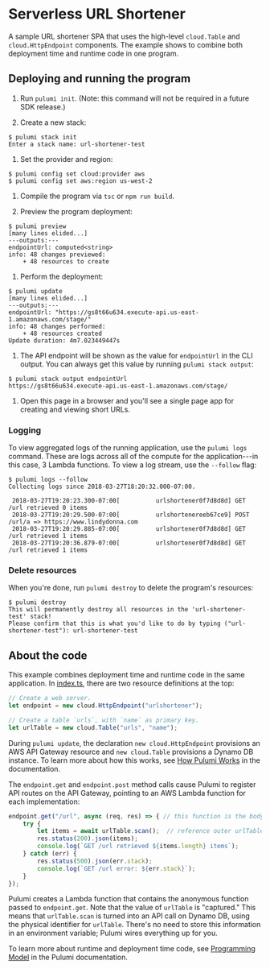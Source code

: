 # Serverless URL Shortener

A sample URL shortener SPA that uses the high-level `cloud.Table` and `cloud.HttpEndpoint` components. The example shows to combine both deployment time and runtime code in one program.

## Deploying and running the program

1. Run `pulumi init`. (Note: this command will not be required in a future SDK release.)

1. Create a new stack:

  ```
  $ pulumi stack init
  Enter a stack name: url-shortener-test
  ```

1. Set the provider and region:

  ```
  $ pulumi config set cloud:provider aws
  $ pulumi config set aws:region us-west-2
  ```

1. Compile the program via `tsc` or `npm run build`.

1. Preview the program deployment:

  ```
  $ pulumi preview
  [many lines elided...]
  ---outputs:---
  endpointUrl: computed<string>
  info: 48 changes previewed:
      + 48 resources to create
  ```

1. Perform the deployment:

  ```
  $ pulumi update
  [many lines elided...]
  ---outputs:---
  endpointUrl: "https://gs8t66u634.execute-api.us-east-1.amazonaws.com/stage/"
  info: 48 changes performed:
      + 48 resources created
  Update duration: 4m7.023449447s
  ```

1. The API endpoint will be shown as the value for `endpointUrl` in the CLI output. You can always get this value by running `pulumi stack output`:

  ```
  $ pulumi stack output endpointUrl
  https://gs8t66u634.execute-api.us-east-1.amazonaws.com/stage/
  ```

1. Open this page in a browser and you'll see a single page app for creating and viewing short URLs.

### Logging

To view aggregated logs of the running application, use the `pulumi logs` command. These are logs across all of the compute for the application---in this case, 3 Lambda functions. To view a log stream, use the `--follow` flag:

```
$ pulumi logs --follow
Collecting logs since 2018-03-27T18:20:32.000-07:00.

 2018-03-27T19:20:23.300-07:00[          urlshortener0f7d8d8d] GET /url retrieved 0 items
 2018-03-27T19:20:29.500-07:00[          urlshortenereeb67ce9] POST /url/a => https://www.lindydonna.com
 2018-03-27T19:20:29.885-07:00[          urlshortener0f7d8d8d] GET /url retrieved 1 items
 2018-03-27T19:20:36.879-07:00[          urlshortener0f7d8d8d] GET /url retrieved 1 items
```

### Delete resources

When you're done, run `pulumi destroy` to delete the program's resources:

```
$ pulumi destroy
This will permanently destroy all resources in the 'url-shortener-test' stack!
Please confirm that this is what you'd like to do by typing ("url-shortener-test"): url-shortener-test
```

## About the code

This example combines deployment time and runtime code in the same application. In [index.ts](./index.ts), there are two resource definitions at the top:

```typescript
// Create a web server.
let endpoint = new cloud.HttpEndpoint("urlshortener");

// Create a table `urls`, with `name` as primary key.
let urlTable = new cloud.Table("urls", "name");
```

During `pulumi update`, the declaration `new cloud.HttpEndpoint` provisions an AWS API Gateway resource and `new cloud.Table` provisions a Dynamo DB instance. To learn more about how this works, see [How Pulumi Works](https://docs.pulumi.com/reference/how.html) in the documentation.

The `endpoint.get` and `endpoint.post` method calls cause Pulumi to register API routes on the API Gateway, pointing to an AWS Lambda function for each implementation:

```typescript
endpoint.get("/url", async (req, res) => { // this function is the body of the Lambda
    try {
        let items = await urlTable.scan();  // reference outer urlTable definition
        res.status(200).json(items);
        console.log(`GET /url retrieved ${items.length} items`); 
    } catch (err) {
        res.status(500).json(err.stack);
        console.log(`GET /url error: ${err.stack}`);
    }
});
```

Pulumi creates a Lambda function that contains the anonymous function passed to `endpoint.get`. Note that the value of `urlTable` is "captured." This means that `urlTable.scan` is turned into an API call on Dynamo DB, using the physical identifier for `urlTable`. There's no need to store this information in an environment variable; Pulumi wires everything up for you.

To learn more about runtime and deployment time code, see [Programming Model](https://docs.pulumi.com/reference/programming-model.html) in the Pulumi documentation.
